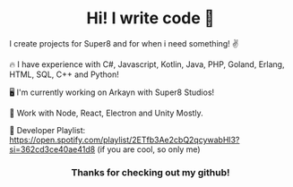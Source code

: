 <h1 align = "center"> Hi! I write code 👋 </h1>
  
I create projects for Super8 and for when i need something! ✌️

🔥 I have experience with C#, Javascript, Kotlin, Java, PHP, Goland, Erlang, HTML, SQL, C++ and Python!

🖥️ I'm currently working on Arkayn with Super8 Studios!

📝 Work with Node, React, Electron and Unity Mostly.

🎵 Developer Playlist: https://open.spotify.com/playlist/2ETfb3Ae2cbQ2qcywabHl3?si=362cd3ce40ae41d8 (if you are cool, so only me)

<h3 align="center">Thanks for checking out my github!</h3>

<!--
**ayysydney/ayysydney** is a ✨ _special_ ✨ repository because its `README.md` (this file) appears on your GitHub profile.

Here are some ideas to get you started:

- 🔭 I’m currently working on ...
- 🌱 I’m currently learning ...
- 👯 I’m looking to collaborate on ...
- 🤔 I’m looking for help with ...
- 💬 Ask me about ...
- 📫 How to reach me: ...
- 😄 Pronouns: ...
- ⚡ Fun fact: ...
-->
